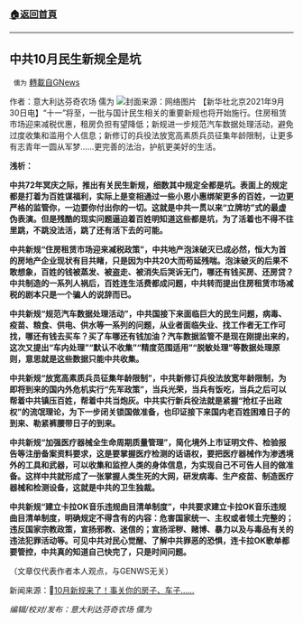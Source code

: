 ###  [:house:返回首頁](https://github.com/ourhimalayas/txt)
---


## 中共10月民生新规全是坑
` 儒为` [轉載自GNews](https://gnews.org/zh-hans/1568690/)

作者：意大利达芬奇农场 儒为
![](https://assets.gnews.org/wp-content/uploads/2021/10/中共十月新规.jpeg)封面来源：网络图片
【新华社北京2021年9月30日电】“十一”将至，一批与国计民生相关的重要新规也将开始施行。住房租赁市场迎来减税优惠，租房负担有望降低；新规进一步规范汽车数据处理活动，避免过度收集和滥用个人信息；新修订的兵役法放宽高素质兵员征集年龄限制，让更多有志青年一圆从军梦……更完善的法治，护航更美好的生活。

**浅析：**

**中共72年冥庆之际，推出有关民生新规，细数其中规定全都是坑。表面上的规定都是打着为百姓谋福利，实际上是变相通过一些小恩小惠绑架更多的百姓，一边更严格的监管你，一边要你付出你的一切。这就是中共一贯以来“立牌坊”式的最虚伪表演。但是残酷的现实问题逼迫着百姓明知道这些都是坑，为了活着也不得不往里跳，不跳没法活，跳了还有活下去的可能。**

**中共新规“住房租赁市场迎来减税政策”，中共地产泡沫破灭已成必然，恒大为首的房地产企业现状有目共睹，只是因为中共20大而苟延残喘。泡沫破灭的后果不敢想象，百姓的钱被蒸发、被盗走、被消失后哭诉无门，哪还有钱买房、还房贷？中共制造的一系列人祸后，百姓连生活费都成问题，中共转而提出住房租赁市场减税的剧本只是一个骗人的说辞而已。**

**中共新规“规范汽车数据处理活动”，中共国接下来面临巨大的民生问题，病毒、疫苗、粮食、供电、供水等一系列的问题，从业者面临失业、找工作者无工作可找，哪还有钱去买车？买了车哪还有钱加油？汽车数据监管不是现在刚提出来的，这次又提出“车内处理”“默认不收集”“精度范围适用”“脱敏处理”等数据处理原则，意思就是这些数据只能中共收集。**

**中共新规“放宽高素质兵员征集年龄限制”，中共新修订兵役法放宽年龄限制，为即将到来的国内外危机实行“先军政策”，当兵光荣，当兵有饭吃，当兵之后可以帮着中共镇压百姓，帮着中共当炮灰。中共实行新兵役法就是紧握“抢杠子出政权”的流氓理论，为下一步闭关锁国做准备，也印证接下来国内老百姓困难日子的到来、勒紧裤腰带日子的到来。**

**中共新规“加强医疗器械全生命周期质量管理”，简化境外上市证明文件、检验报告等注册备案资料要求，这是要掌握医疗检测的话语权，要把医疗器械作为渗透境外的工具和武器，可以收集和监控人类的身体信息，为实现自己不可告人目的做准备。这样中共就形成了一张掌握人类生死的大网，研发病毒、生产疫苗、制造医疗器械和检测设备，这就是中共的卫生独裁。**

**中共新规“建立卡拉OK音乐违规曲目清单制度”，中共要求建立卡拉OK音乐违规曲目清单制度，明确规定不得含有的内容：危害国家统一、主权或者领土完整的；违反国家宗教政策，宣扬邪教、迷信的；宣扬淫秽、赌博、暴力以及与毒品有关的违法犯罪活动等。可见中共对民心觉醒、了解中共罪恶的恐惧，连卡拉OK歌单都要管控，中共真的知道自己快完了，只是时间问题。**

（文章仅代表作者本人观点，与GENWS无关）

新闻来源：🔗[10月新规来了！事关你的房子、车子……](http://www.news.cn/politics/2021-09/30/c_1127921424.htm)

*编辑/校对/发布：意大利达芬奇农场 儒为*
